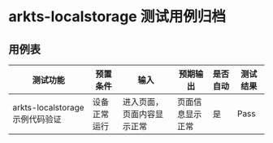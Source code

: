 # arkts-localstorage 测试用例归档

## 用例表

| 测试功能            | 预置条件       | 输入                                    | 预期输出     | 是否自动 | 测试结果 |
| ------------------- | -------------- |---------------------------------------|----------| :------- | -------- |
| arkts-localstorage示例代码验证 | 设备正常运行   | 进入页面，页面内容显示正常                   | 页面信息显示正常 | 是       | Pass     |